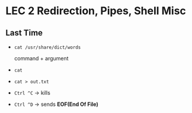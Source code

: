 # LEC 2 Redirection, Pipes, Shell Misc

## Last Time

- `cat /usr/share/dict/words`

   command + argument

- `cat`

- `cat > out.txt`

- `Ctrl ^C`  -> kills

- `Ctrl ^D`  -> sends **EOF(End Of File)**
